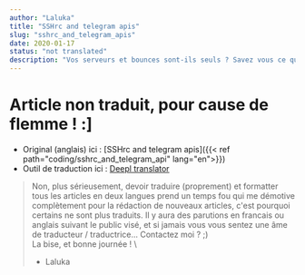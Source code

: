 ```yaml
---
author: "Laluka"
title: "SSHrc and telegram apis"
slug: "sshrc_and_telegram_apis"
date: 2020-01-17
status: "not translated"
description: "Vos serveurs et bounces sont-ils seuls ? Savez vous ce qu'ils font tard la nuit ? Avec qui ils passent du temps quand vous n'êtes pas là ? Eh bien moi oui, et je vais vous dire comment les espionner ! (TL;DR: Telegram api et sshrc)"
---
```


# Article non traduit, pour cause de flemme ! :]

- Original (anglais) ici : [SSHrc and telegram apis]({{< ref path="coding/sshrc_and_telegram_api" lang="en">}})
- Outil de traduction ici : [Deepl translator](https://www.deepl.com/translator)

> Non, plus sérieusement, devoir traduire (proprement) et formatter tous les articles en deux langues prend un temps fou qui me démotive complètement pour la rédaction de nouveaux articles, c'est pourquoi certains ne sont plus traduits. Il y aura des parutions en francais ou anglais suivant le public visé, et si jamais vous vous sentez une âme de traducteur / traductrice... Contactez moi ? ;) \
> La bise, et bonne journée ! \
> - Laluka